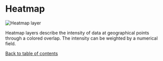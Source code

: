 # Heatmap

![Heatmap layer](https://d1a3f4spazzrp4.cloudfront.net/indranildeveloper-kepler.gl/documentation/layers-heat-map.png "Heatmap layer")

Heatmap layers describe the intensity of data at geographical points through a colored overlap. The intensity can be weighted by a numerical field.

[Back to table of contents](../README.md)
